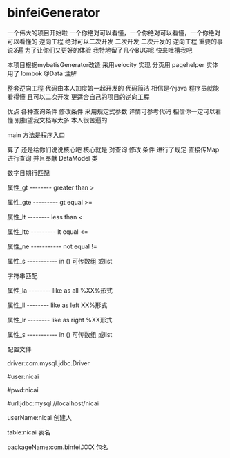 # binfeiGenerator
一个伟大的项目开始啦
一个你绝对可以看懂，一个你绝对可以看懂，一个你绝对可以看懂的 逆向工程  绝对可以二次开发 二次开发 二次开发的  逆向工程   重要的事说3遍
为了让你们又更好的体验  我特地留了几个BUG呢  快来吐槽我吧

本项目根据mybatisGenerator改造   采用velocity 实现
分页用 pagehelper   实体  用了  lombok @Data 注解

整套逆向工程  代码由本人加度娘一起开发的  代码简洁   相信是个java 程序员就能看得懂  且可以二次开发  更适合自己的项目的逆向工程

优点 各种查询条件 修改条件  采用规定式参数 详情可参考代码  相信你一定可以看懂  别指望我文档写太多  本人很苦逼的 

main 方法是程序入口   

算了  还是给你们说说核心吧   核心就是   对查询  修改 条件  进行了规定  直接传Map   进行查询   并且奉献 DataModel 类   

数字日期行匹配

属性_gt -------- greater than >   
 
属性_gte --------- gt equal >=   

属性_lt -------- less than <   

属性_lte --------- lt equal <=  

属性_ne ----------- not equal !=  

属性_s -----------   in ()  可传数组 或list  


字符串匹配
 
属性_la -------- like as all %XX%形式 

属性_ll -------- like as left XX%形式 

属性_lr -------- like as right %XX形式  

属性_s -----------   in ()  可传数组 或list  

配置文件 

driver:com.mysql.jdbc.Driver  
  
#user:nicai 

#pwd:nicai  

#url:jdbc:mysql://localhost/nicai 


userName:nicai  创建人 
    
table:nicai  表名 <br/>

packageName:com.binfei.XXX  包名  
